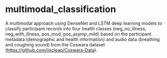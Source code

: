 # multimodal_classification

A multimodal approach using DenseNet and LSTM deep learning models to classify participant records into four health classes (neg_no_illness, neg_with_illness, pos_mod, pos_asymp_mild) based on the participant metadata (demographic and health information) and audio data (breathing and coughing sound) from the Coswara dataset (https://github.com/iiscleap/Coswara-Data).

